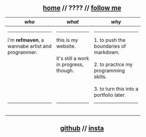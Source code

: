 <div align="center">
  <h2>
    <span style="text-decoration: underline;">home</span> //
    <a>????</a> //
    <a href="#follow">follow me</a>
  </h2>
  <table>
    <thead>
      <tr>
        <th><em>who</em></th>
        <th><em>what</em></th>
        <th><em>why</em></th>
      </tr>
    </thead>
    <tbody>
      <tr>
        <td>
          <hr>
          i'm <strong>refmaven</strong>, a<br>wannabe artist and<br>programmer.
          <br><br><br><br><br><br><br><br>
          <hr>
          <br>
        </td>
        <td>
          <hr>
          this is my<br>website.
          <br><br>
          it's still a work <br> in progress,<br>though.
          <br><br><br><br><br>
          <hr>
          <br>
        </td>
        <td>
          <hr>
          1. to push the<br>boundaries of<br>markdown.
          <br><br>
          2. to practice my<br>programming<br>skills.
          <br><br>
          3. to turn this into a<br>portfolio later.
          <hr>
          <br>
        </td>
      </tr>
    </tbody>
  </table>  
  <h2 id="follow">
   <a href="https://github.com/refmaven">github</a> //  
   <a href="https://instagram.com/refmaven">insta</a>
  </h2>
</div>
